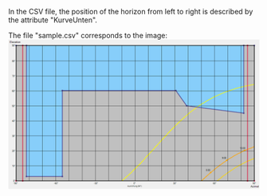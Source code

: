 In the CSV file, the position of the horizon from left to right is described by the attribute "KurveUnten".

The file "sample.csv" corresponds to the image:
![measurement](https://github.com/croghostrider/horizon/blob/main/CSV/sample.png?raw=true)
